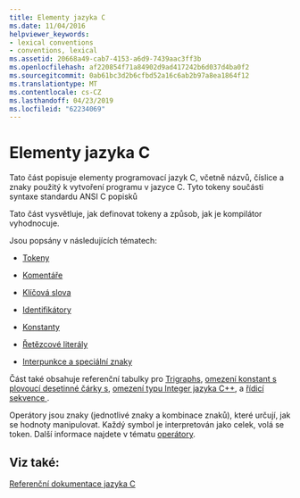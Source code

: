 ```yaml
---
title: Elementy jazyka C
ms.date: 11/04/2016
helpviewer_keywords:
- lexical conventions
- conventions, lexical
ms.assetid: 20668a49-cab7-4153-a6d9-7439aac3ff3b
ms.openlocfilehash: af220854f71a84902d9ad417242b6d037d4ba0f2
ms.sourcegitcommit: 0ab61bc3d2b6cfbd52a16c6ab2b97a8ea1864f12
ms.translationtype: MT
ms.contentlocale: cs-CZ
ms.lasthandoff: 04/23/2019
ms.locfileid: "62234069"
---
```

# <a name="elements-of-c"></a>Elementy jazyka C

Tato část popisuje elementy programovací jazyk C, včetně názvů, číslice a znaky použitý k vytvoření programu v jazyce C. Tyto tokeny součásti syntaxe standardu ANSI C popisků

Tato část vysvětluje, jak definovat tokeny a způsob, jak je kompilátor vyhodnocuje.

Jsou popsány v následujících tématech:

- [Tokeny](../c-language/c-tokens.md)

- [Komentáře](../c-language/c-comments.md)

- [Klíčová slova](../c-language/c-keywords.md)

- [Identifikátory](../c-language/c-identifiers.md)

- [Konstanty](../c-language/c-constants.md)

- [Řetězcové literály](../c-language/c-string-literals.md)

- [Interpunkce a speciální znaky](../c-language/punctuation-and-special-characters.md)

Část také obsahuje referenční tabulky pro [Trigraphs](../c-language/trigraphs.md), [omezení konstant s plovoucí desetinné čárky s](../c-language/limits-on-floating-point-constants.md), [omezení typu Integer jazyka C++](../c-language/cpp-integer-limits.md), a [řídicí sekvence ](../c-language/escape-sequences.md).

Operátory jsou znaky (jednotlivé znaky a kombinace znaků), které určují, jak se hodnoty manipulovat. Každý symbol je interpretován jako celek, volá se token. Další informace najdete v tématu [operátory](../c-language/c-operators.md).

## <a name="see-also"></a>Viz také:

[Referenční dokumentace jazyka C](../c-language/c-language-reference.md)
